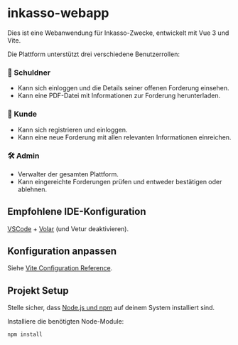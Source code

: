 # inkasso-webapp

Dies ist eine Webanwendung für Inkasso-Zwecke, entwickelt mit Vue 3 und Vite.

Die Plattform unterstützt drei verschiedene Benutzerrollen:

### 🧾 Schuldner
- Kann sich einloggen und die Details seiner offenen Forderung einsehen.
- Kann eine PDF-Datei mit Informationen zur Forderung herunterladen.

### 👤 Kunde
- Kann sich registrieren und einloggen.
- Kann eine neue Forderung mit allen relevanten Informationen einreichen.

### 🛠️ Admin
- Verwalter der gesamten Plattform.
- Kann eingereichte Forderungen prüfen und entweder bestätigen oder ablehnen.

## Empfohlene IDE-Konfiguration

[VSCode](https://code.visualstudio.com/) + [Volar](https://marketplace.visualstudio.com/items?itemName=Vue.volar) (und Vetur deaktivieren).

## Konfiguration anpassen

Siehe [Vite Configuration Reference](https://vite.dev/config/).

## Projekt Setup

Stelle sicher, dass [Node.js und npm](https://nodejs.org/) auf deinem System installiert sind.

Installiere die benötigten Node-Module:

```sh
npm install
